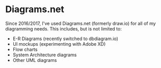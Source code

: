 # Diagrams.net

Since 2016/2017, I've used Diagrams.net (formerly draw.io) for all of my diagramming needs. This includes, but is not limited to:

- E-R Diagrams (recently switched to dbdiagram.io)
- UI mockups (experimenting with Adobe XD)
- Flow charts
- System Architecture diagrams
- Other UML diagrams